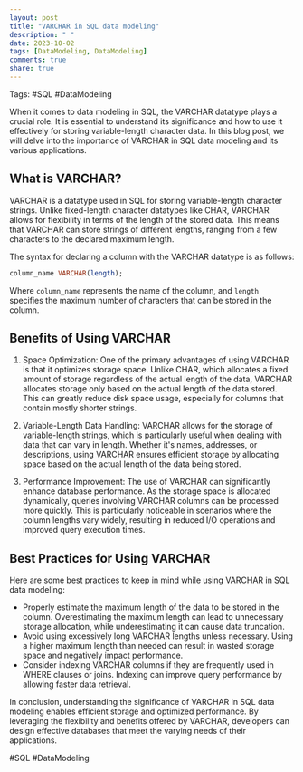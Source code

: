 ```yaml
---
layout: post
title: "VARCHAR in SQL data modeling"
description: " "
date: 2023-10-02
tags: [DataModeling, DataModeling]
comments: true
share: true
---
```


Tags: #SQL #DataModeling

When it comes to data modeling in SQL, the VARCHAR datatype plays a crucial role. It is essential to understand its significance and how to use it effectively for storing variable-length character data. In this blog post, we will delve into the importance of VARCHAR in SQL data modeling and its various applications.

## What is VARCHAR?

VARCHAR is a datatype used in SQL for storing variable-length character strings. Unlike fixed-length character datatypes like CHAR, VARCHAR allows for flexibility in terms of the length of the stored data. This means that VARCHAR can store strings of different lengths, ranging from a few characters to the declared maximum length.

The syntax for declaring a column with the VARCHAR datatype is as follows:

```sql
column_name VARCHAR(length);
```

Where `column_name` represents the name of the column, and `length` specifies the maximum number of characters that can be stored in the column.

## Benefits of Using VARCHAR

1. Space Optimization: One of the primary advantages of using VARCHAR is that it optimizes storage space. Unlike CHAR, which allocates a fixed amount of storage regardless of the actual length of the data, VARCHAR allocates storage only based on the actual length of the data stored. This can greatly reduce disk space usage, especially for columns that contain mostly shorter strings.

2. Variable-Length Data Handling: VARCHAR allows for the storage of variable-length strings, which is particularly useful when dealing with data that can vary in length. Whether it's names, addresses, or descriptions, using VARCHAR ensures efficient storage by allocating space based on the actual length of the data being stored.

3. Performance Improvement: The use of VARCHAR can significantly enhance database performance. As the storage space is allocated dynamically, queries involving VARCHAR columns can be processed more quickly. This is particularly noticeable in scenarios where the column lengths vary widely, resulting in reduced I/O operations and improved query execution times.

## Best Practices for Using VARCHAR

Here are some best practices to keep in mind while using VARCHAR in SQL data modeling:

- Properly estimate the maximum length of the data to be stored in the column. Overestimating the maximum length can lead to unnecessary storage allocation, while underestimating it can cause data truncation.
- Avoid using excessively long VARCHAR lengths unless necessary. Using a higher maximum length than needed can result in wasted storage space and negatively impact performance.
- Consider indexing VARCHAR columns if they are frequently used in WHERE clauses or joins. Indexing can improve query performance by allowing faster data retrieval.

In conclusion, understanding the significance of VARCHAR in SQL data modeling enables efficient storage and optimized performance. By leveraging the flexibility and benefits offered by VARCHAR, developers can design effective databases that meet the varying needs of their applications.

#SQL #DataModeling